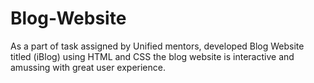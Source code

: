 # Blog-Website

As a part of task assigned by Unified mentors, developed Blog Website titled (iBlog) using HTML and CSS the blog website is interactive and amussing with great user experience. 

